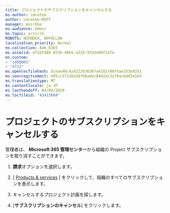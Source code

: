 ```yaml
---
title: プロジェクトのサブスクリプションをキャンセルする
ms.author: cmcatee
author: cmcatee-MSFT
manager: mnirkhe
ms.audience: Admin
ms.topic: article
ROBOTS: NOINDEX, NOFOLLOW
localization_priority: Normal
ms.collection: Adm_O365
ms.assetid: ef2df989-8539-48b5-a324-97d2e09f14fe
ms.custom:
- "1400001"
- "4722"
ms.openlocfilehash: 5ceae46c424222636367a4183740fdae353e92d1
ms.sourcegitcommit: e95cc57126a28766adec8442ac3a79acb485a1b4
ms.translationtype: MT
ms.contentlocale: ja-JP
ms.lasthandoff: 04/09/2020
ms.locfileid: "43413684"
---
```

# <a name="cancel-project-subscription"></a>プロジェクトのサブスクリプションをキャンセルする

管理者は、 **Microsoft 365 管理センター**から組織の Project サブスクリプションを取り消すことができます。 

1. **請求**オプションを選択します。

2. [ [Products & services](https://admin.microsoft.com/AdminPortal/Home?adminportal=1&msCV=%2BbOQtMNsz0ei8f5z.0.36#/subscriptions) ] をクリックして、組織のすべてのサブスクリプションを表示します。

3. キャンセルするプロジェクト計画を探します。

4. [**サブスクリプションのキャンセル**] をクリックします。
